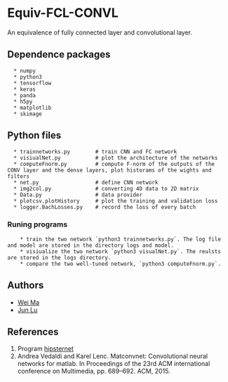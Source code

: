 # Equiv-FCL-CONVL

An equivalence of fully connected layer and convolutional layer.

## Dependence packages

```
  * numpy
  * python3
  * tensorflow
  * keras
  * panda
  * h5py
  * matplotlib
  * skimage
```
  
## Python files

```
  * trainnetworks.py        # train CNN and FC network
  * visiualNet.py           # plot the architecture of the networks
  * computeFnorm.py         # compute F-norm of the outputs of the CONV layer and the dense layers, plot historams of the wights and filters
  * net.py                  # define CNN network
  * img2col.py              # converting 4D data to 2D matrix
  * Data.py                 # data provider
  * plotcsv.plotHistory     # plot the training and validation loss
  * logger.BachLosses.py    # record the loss of every batch
```
### Runing programs
```
    * train the two network `python3 trainnetworks.py`. The log file and model are stored in the directory logs and model.
    * visiualize the two network `python3 visualNet.py`. The reulsts are stored in the logs directory.
    * compare the two well-tuned network, `python3 computeFnorm.py`.
```
## Authors

- [Wei Ma](https://github.com/Marvinmw)
- [Jun Lu](https://github.com/junlulocky)

## References

  1. Program [hipsternet](https://github.com/wiseodd/hipsternety)
  2. Andrea Vedaldi and Karel Lenc. Matconvnet: Convolutional neural networks for matlab. In Proceedings
     of the 23rd ACM international conference on Multimedia, pp. 689–692. ACM, 2015.


